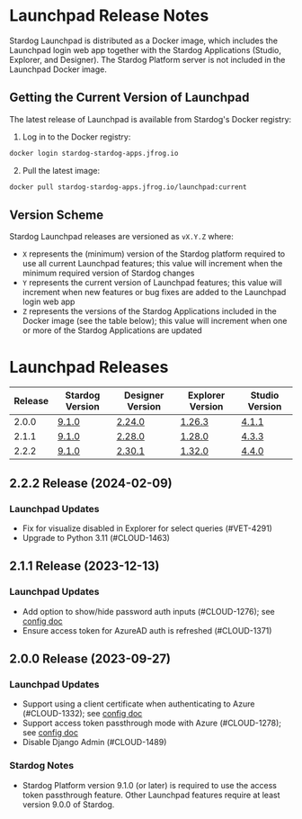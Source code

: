 # Launchpad Release Notes

Stardog Launchpad is distributed as a Docker image, which includes the Launchpad login web app together with the Stardog Applications (Studio, Explorer, and Designer). The Stardog Platform server is not included in the Launchpad Docker image.

## Getting the Current Version of Launchpad

The latest release of Launchpad is available from Stardog's Docker registry:

1. Log in to the Docker registry:

```bash
docker login stardog-stardog-apps.jfrog.io
```

2. Pull the latest image:

```bash
docker pull stardog-stardog-apps.jfrog.io/launchpad:current
```

## Version Scheme

Stardog Launchpad releases are versioned as `vX.Y.Z` where:

   - `X` represents the (minimum) version of the Stardog platform required to use all current Launchpad features; this value will increment when the minimum required version of Stardog changes
   - `Y` represents the current version of Launchpad features; this value will increment when new features or bug fixes are added to the Launchpad login web app
   - `Z` represents the versions of the Stardog Applications included in the Docker image (see the table below); this value will increment when one or more of the Stardog Applications are updated

# Launchpad Releases

| Release | Stardog Version | Designer Version | Explorer Version | Studio Version |
| ------- | --------------- | ---------------- | ---------------- | -------------- |
| 2.0.0   | [9.1.0](https://docs.stardog.com/release-notes/stardog-platform#910-release-2023-07-06) | [2.24.0](https://docs.stardog.com/release-notes/stardog-cloud/stardog-designer#v2240-release) | [1.26.3](https://docs.stardog.com/release-notes/stardog-cloud/stardog-explorer#v1263-release) | [4.1.1](https://docs.stardog.com/release-notes/stardog-cloud/stardog-studio#v411-release) |
| 2.1.1   | [9.1.0](https://docs.stardog.com/release-notes/stardog-platform#910-release-2023-07-06) | [2.28.0](https://docs.stardog.com/release-notes/stardog-cloud/stardog-designer#v2280-release) | [1.28.0](https://docs.stardog.com/release-notes/stardog-cloud/stardog-explorer#v1280-release) | [4.3.3](https://docs.stardog.com/release-notes/stardog-cloud/stardog-studio#v433-release) |
| 2.2.2   | [9.1.0](https://docs.stardog.com/release-notes/stardog-platform#910-release-2023-07-06) | [2.30.1](https://docs.stardog.com/release-notes/stardog-cloud/stardog-designer#v2301-release) | [1.32.0](https://docs.stardog.com/release-notes/stardog-cloud/stardog-explorer#v1320-release) | [4.4.0](https://docs.stardog.com/release-notes/stardog-cloud/stardog-studio#v440-release) |

## 2.2.2 Release (2024-02-09)

### Launchpad Updates
- Fix for visualize disabled in Explorer for select queries (#VET-4291)
- Upgrade to Python 3.11 (#CLOUD-1463)

## 2.1.1 Release (2023-12-13)

### Launchpad Updates
- Add option to show/hide password auth inputs (#CLOUD-1276); see [config doc](./?tab=readme-ov-file#configuration-options)
- Ensure access token for AzureAD auth is refreshed (#CLOUD-1371)

## 2.0.0 Release (2023-09-27)

### Launchpad Updates
- Support using a client certificate when authenticating to Azure (#CLOUD-1332); see [config doc](./azure/client-certificate-config.md)
- Support access token passthrough mode with Azure (#CLOUD-1278); see [config doc](./azure/access-token-passthrough-mode.md)
- Disable Django Admin (#CLOUD-1489)

### Stardog Notes
- Stardog Platform version 9.1.0 (or later) is required to use the access token passthrough feature. Other Launchpad features require at least version 9.0.0 of Stardog.
